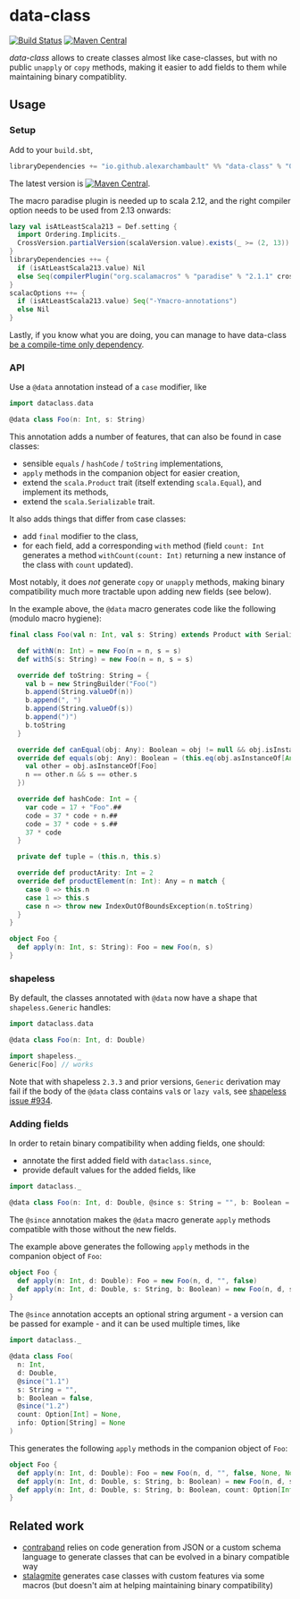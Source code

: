 # data-class

[![Build Status](https://travis-ci.org/alexarchambault/data-class.svg?branch=master)](https://travis-ci.org/alexarchambault/data-class)
[![Maven Central](https://img.shields.io/maven-central/v/io.github.alexarchambault/data-class_2.13.svg)](https://maven-badges.herokuapp.com/maven-central/io.github.alexarchambault/data-class_2.13)

*data-class* allows to create classes almost like case-classes, but with no
public `unapply` or `copy` methods, making it easier to add fields to them while
maintaining binary compatiblity.

## Usage

### Setup

Add to your `build.sbt`,
```scala
libraryDependencies += "io.github.alexarchambault" %% "data-class" % "0.2.1"
```

The latest version is [![Maven Central](https://img.shields.io/maven-central/v/io.github.alexarchambault/data-class_2.13.svg)](https://maven-badges.herokuapp.com/maven-central/io.github.alexarchambault/data-class_2.13).

The macro paradise plugin is needed up to scala 2.12, and the right
compiler option needs to be used from 2.13 onwards:
```scala
lazy val isAtLeastScala213 = Def.setting {
  import Ordering.Implicits._
  CrossVersion.partialVersion(scalaVersion.value).exists(_ >= (2, 13))
}
libraryDependencies ++= {
  if (isAtLeastScala213.value) Nil
  else Seq(compilerPlugin("org.scalamacros" % "paradise" % "2.1.1" cross CrossVersion.full))
}
scalacOptions ++= {
  if (isAtLeastScala213.value) Seq("-Ymacro-annotations")
  else Nil
}
```

Lastly, if you know what you are doing, you can manage to have data-class
[be a compile-time only dependency](https://stackoverflow.com/questions/21515325/add-a-compile-time-only-dependency-in-sbt/21516954#21516954).

### API

Use a `@data` annotation instead of a `case` modifier, like
```scala
import dataclass.data

@data class Foo(n: Int, s: String)
```

This annotation adds a number of features, that can also be found in
case classes:
- sensible `equals` / `hashCode` / `toString` implementations,
- `apply` methods in the companion object for easier creation,
- extend the `scala.Product` trait (itself extending `scala.Equal`), and
implement its methods,
- extend the `scala.Serializable` trait.

It also adds things that differ from case classes:
- add `final` modifier to the class,
- for each field, add a corresponding `with` method (field `count: Int`
generates a method `withCount(count: Int)` returning a new instance of the
class with `count` updated).

Most notably, it does _not_ generate `copy` or `unapply` methods, making
binary compatibility much more tractable upon adding new fields (see below).

In the example above, the `@data` macro generates code like the following (modulo macro hygiene):
```scala
final class Foo(val n: Int, val s: String) extends Product with Serializable {

  def withN(n: Int) = new Foo(n = n, s = s)
  def withS(s: String) = new Foo(n = n, s = s)

  override def toString: String = {
    val b = new StringBuilder("Foo(")
    b.append(String.valueOf(n))
    b.append(", ")
    b.append(String.valueOf(s))
    b.append(")")
    b.toString
  }

  override def canEqual(obj: Any): Boolean = obj != null && obj.isInstanceOf[Foo]
  override def equals(obj: Any): Boolean = (this.eq(obj.asInstanceOf[AnyRef])) || canEqual(obj) && {
    val other = obj.asInstanceOf[Foo]
    n == other.n && s == other.s
  })

  override def hashCode: Int = {
    var code = 17 + "Foo".##
    code = 37 * code + n.##
    code = 37 * code + s.##
    37 * code
  }

  private def tuple = (this.n, this.s)

  override def productArity: Int = 2
  override def productElement(n: Int): Any = n match {
    case 0 => this.n
    case 1 => this.s
    case n => throw new IndexOutOfBoundsException(n.toString)
  }
}

object Foo {
  def apply(n: Int, s: String): Foo = new Foo(n, s)
}
```

### shapeless

By default, the classes annotated with `@data` now have a shape that
`shapeless.Generic` handles:
```scala
import dataclass.data

@data class Foo(n: Int, d: Double)

import shapeless._
Generic[Foo] // works
```

Note that with shapeless `2.3.3` and prior versions, `Generic` derivation may fail
if the body of the `@data` class contains `val`s or `lazy val`s, see
[shapeless issue #934](https://github.com/milessabin/shapeless/issues/934).

### Adding fields

In order to retain binary compatibility when adding fields, one should:
- annotate the first added field with `dataclass.since`,
- provide default values for the added fields, like
```scala
import dataclass._

@data class Foo(n: Int, d: Double, @since s: String = "", b: Boolean = false)
```

The `@since` annotation makes the `@data` macro generate `apply` methods
compatible with those without the new fields.

The example above generates the following `apply` methods in the companion object of `Foo`:
```scala
object Foo {
  def apply(n: Int, d: Double): Foo = new Foo(n, d, "", false)
  def apply(n: Int, d: Double, s: String, b: Boolean) = new Foo(n, d, s, b)
}
```

The `@since` annotation accepts an optional string argument - a version
can be passed for example - and it can be used multiple times, like
```scala
import dataclass._

@data class Foo(
  n: Int,
  d: Double,
  @since("1.1")
  s: String = "",
  b: Boolean = false,
  @since("1.2")
  count: Option[Int] = None,
  info: Option[String] = None
)
```

This generates the following `apply` methods in the companion object of `Foo`:
```scala
object Foo {
  def apply(n: Int, d: Double): Foo = new Foo(n, d, "", false, None, None)
  def apply(n: Int, d: Double, s: String, b: Boolean) = new Foo(n, d, s, b, None, None)
  def apply(n: Int, d: Double, s: String, b: Boolean, count: Option[Int], info: Option[String]) = new Foo(n, d, s, b, count, info)
}
```

## Related work

- [contraband](https://github.com/sbt/contraband) relies on code generation from
JSON or a custom schema language to generate classes that can be evolved in a
binary compatible way
- [stalagmite](https://gitlab.com/fommil/attic/tree/master/stalagmite) generates
case classes with custom features via some macros (but doesn't aim at helping
maintaining binary compatibility)
